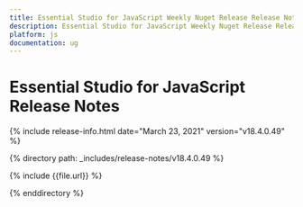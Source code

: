 ```yaml
---
title: Essential Studio for JavaScript Weekly Nuget Release Release Notes  
description: Essential Studio for JavaScript Weekly Nuget Release Release Notes  
platform: js
documentation: ug
---
```


# Essential Studio for JavaScript  Release Notes  

{% include release-info.html date="March 23, 2021"  version="v18.4.0.49" %} 


{% directory path: _includes/release-notes/v18.4.0.49 %}

{% include {{file.url}} %}

{% enddirectory %}